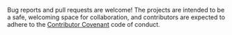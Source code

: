 Bug reports and pull requests are welcome! The projects are intended to be a safe, welcoming space for collaboration, and contributors are expected to adhere to the [Contributor Covenant](https://www.contributor-covenant.org/) code of conduct.

